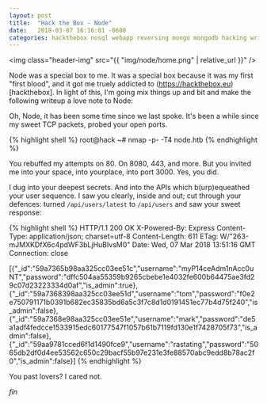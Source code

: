 ```yaml
---
layout: post
title:  "Hack the Box - Node"
date:   2018-03-07 16:16:01 -0600
categories: hackthebox nosql webapp reversing mongo mongodb hacking writeup
---
```


<img class="header-img" src="{{ "img/node/home.png" | relative_url }}" />

Node was a special box to me. It was a special box because it was my first "first blood", and it got me truely addicted to (https://hackthebox.eu)[hackthebox]. In light of this, I'm going mix things up and bit and make the following writeup a love note to Node:

Oh, Node,
it has been some time since we last spoke.
It's been a while since my sweet TCP packets,
probed your open ports.

{% highlight shell %}
root@hack ~# nmap -p- -T4 node.htb
{% endhighlight %}

You rebuffed my attempts on 80. On 8080, 443, and more.
But you invited me into your space, into yourplace, into port 3000.
Yes, you did.

I dug into your deepest secrets.
And into the APIs which b(urp)equeathed your user sequence.
I saw you clearly, inside and out; cut through your defences:
turned `/api/users/latest` to `/api/users` and saw your sweet response:

{% highlight shell %}
HTTP/1.1 200 OK
X-Powered-By: Express
Content-Type: application/json; charset=utf-8
Content-Length: 611
ETag: W/"263-mJMXKDfX6c4pdWF3bLjHuBIvsM0"
Date: Wed, 07 Mar 2018 13:51:16 GMT
Connection: close

[{"_id":"59a7365b98aa325cc03ee51c","username":"myP14ceAdm1nAcc0uNT","password":"dffc504aa55359b9265cbebe1e4032fe600b64475ae3fd29c07d23223334d0af","is_admin":true},{"_id":"59a7368398aa325cc03ee51d","username":"tom","password":"f0e2e750791171b0391b682ec35835bd6a5c3f7c8d1d0191451ec77b4d75f240","is_admin":false},{"_id":"59a7368e98aa325cc03ee51e","username":"mark","password":"de5a1adf4fedcce1533915edc60177547f1057b61b7119fd130e1f7428705f73","is_admin":false},{"_id":"59aa9781cced6f1d1490fce9","username":"rastating","password":"5065db2df0d4ee53562c650c29bacf55b97e231e3fe88570abc9edd8b78ac2f0","is_admin":false}]
{% endhighlight %}

You past lovers? I cared not.



_fin_
